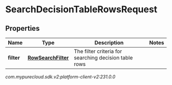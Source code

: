# SearchDecisionTableRowsRequest


## Properties

| Name | Type | Description | Notes |
| ------------ | ------------- | ------------- | ------------- |
| **filter** | [**RowSearchFilter**](RowSearchFilter) | The filter criteria for searching decision table rows |  |




_com.mypurecloud.sdk.v2:platform-client-v2:231.0.0_
